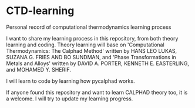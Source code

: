 # CTD-learning
Personal record of computational thermodynamics learning process

I want to share my learning process in this repository, from both theory learning and coding.
Theory learning will base on 'Computational Thermodynamics: The Calphad Method' written by HANS LEO LUKAS, SUZANA G. FRIES AND BO SUNDMAN,
and 'Phase Transformations in Metals and Alloys' written by DAVID A. PORTER, KENNETH E. EASTERLING, and MOHAMED Y. SHERIF.


I will learn to code by learning how pycalphad works.

If anyone found this repository and want to learn CALPHAD theory too, it is a welcome. I will try to update my learning progress.
